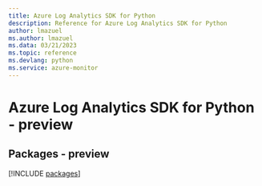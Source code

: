 ```yaml
---
title: Azure Log Analytics SDK for Python
description: Reference for Azure Log Analytics SDK for Python
author: lmazuel
ms.author: lmazuel
ms.data: 03/21/2023
ms.topic: reference
ms.devlang: python
ms.service: azure-monitor
---
```

# Azure Log Analytics SDK for Python - preview
## Packages - preview
[!INCLUDE [packages](log-analytics-index.md)]